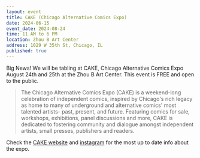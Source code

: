 ```yaml
---
layout: event
title: CAKE (Chicago Alternative Comics Expo)
date: 2024-06-15
event_date: 2024-08-24
time: 11 AM to 6 PM
location: Zhou B Art Center
address: 1029 W 35th St, Chicago, IL
published: true
---
```


Big News! We will be tabling at CAKE, Chicago Alternative Comics Expo August 24th and 25th at the Zhou B Art Center. This event is FREE and open to the public.

> The Chicago Alternative Comics Expo (CAKE) is a weekend-long celebration of independent comics, inspired by Chicago's rich legacy as home to many of underground and alternative comics' most talented artists- past, present, and future. Featuring comics for sale, workshops, exhibitions, panel discussions and more, CAKE is dedicated to fostering community and dialogue amongst independent artists, small presses, publishers and readers.

Check the [CAKE website](https://www.cakechicago.com/) and [instagram](https://www.instagram.com/cakechicago/) for the most up to date info about the expo.

<!--more-->
